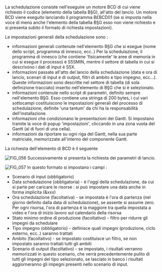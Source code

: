 La schedulazione consiste nell'eseguire un motore BCD di cui viene richiesto il codice (elemento della tabella B§G), all'atto del lancio.
Un motore BCD viene eseguito lanciando il programma B£BCD01 (se si imposta nella voce di menù anche l'elemento della tabella B§G esso non viene richiesto e si presenta subito il formato di richiesta impostazioni).

Le impostazioni generali della schedulazione sono : 

* informazioni generali contenute nell'elemento B§G che si esegue (nome dello script, programma di innesco, ecc..)
Per la schedulazione, il programma di innesco (che contiene 'fisicamente' le aree di memoria in cui si esegue il processo)  è S5SMIN, mentre il settore di tabella in cui si descrivono i dati di input è S5X.
* informazioni passate all'atto del lancio della schedulazione (data e ora di lancio, scenari di input e di output, filtri di ambito e tipo impegno, ecc...). Queste informazioni sono descritte nel settore di tabella (di sola definizione tracciato) inserito nell'elemento di B§G che si è selezionato.
* informazioni contenute nello script di parametri, definito sempre nell'elemento B§G.
Esso contiene una stringa di 200 bytes, i cui vari sottocampi costituiscono le impostazioni generali del processo di schedulazione, definite 'una tantum' da chi ha la responsabilità dell'installazione.
* informazioni che condizionano le presentazioni dei Gantt. Si impostano tramite la voce di popup 'impostazioni', cliccando in una zona vuota del Gantt (al di fuori di una cella).
* informazioni da riportare su ogni riga del Gantt, nella sua parte matriciale, memorizzate all'interno del componente Gantt.

La richiesta dell'elemento di BCD è il seguente

![FIG_056](http://localhost:3000/immagini/MBDOC_OPE-S5IRIS_IMP/FIG_056.png)
Successivamente si presenta la richiesta dei parametri di lancio.

![FIG_057](http://localhost:3000/immagini/MBDOC_OPE-S5IRIS_IMP/FIG_057.png)
 In questo formato si impostano i campi : 
* Scenario di input (obbligatorio)
* Data schedulazione (obbligatoria) - è l'oggi della schedulazione, da cui si parte per caricare le risorse :  si  può impostare una data anche in forma implicita (&xxx)
* Ora schedulazione (facoltativa) - se impostata è l'ora di partenza (nel giorno definito dalla data di schedulazione), se assente si assume zero. Per ogni risorsa, l'ora di partenza è la maggiore tra quella impostata a video e l'ora di inizio lavoro sul calendario della risorsa
* Stato minimo ordine di produzione (facoltativo) - filtro per ridurre gli impegni da schedulare
* Tipo impegno (obbligatorio) - definisce quali impegni (produzione, ciclo esterno, ecc..) saranno trattati
* Ambito (facoltativo) - se impostato costituisce un filtro, se non impostato saranno trattati tutti gli ambiti
* Scenario di output (facoltativo) - se impostato, i risultati verranno memorizzati in questo scenario, che verrà precedentemente pulito di tutti gli impegni del tipo selezionato, se lasciato in banco i risultati aggiorneranno gli impegni presenti nello scenario di input.
